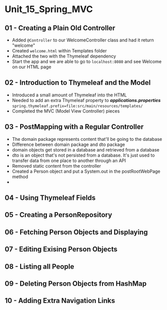 # Unit_15_Spring_MVC

## 01 - Creating a Plain Old Controller
- Added `@Controller` to our WelcomeController class and had it return "welcome"
- Created `welcome.html` within Templates folder
- Attached the two with the Thymeleaf dependency 
- Start the app and we are able to go to `localhost:8080` and see Welcome on our HTML page

## 02 - Introduction to Thymeleaf and the Model
- Introduced a small amount of Thymeleaf into the HTML
- Needed to add an extra Thymeleaf property to **_applications.properties_**
`spring.thymeleaf.prefix=file:src/main/resources/templates/`
- Completed the MVC (Model View Controller) pieces

## 03 - PostMapping with a Regular Controller
- The domain package represents content that'll be going to the database
- Difference between domain package and dto package
- domain objects get stored in a database and retrieved from a database
- dto is an object that's not persisted from a database. It's just used to transfer data from 
  one place to another through an API
- Removed static content from the controller
- Created a Person object and put a System.out in the postRootWebPage method
- 

## 04 - Using Thymeleaf Fields

## 05 - Creating a PersonRepository

## 06 - Fetching Person Objects and Displaying

## 07 - Editing Exising Person Objects

## 08 - Listing all People

## 09 - Deleting Person Objects from HashMap

## 10 - Adding Extra Navigation Links
